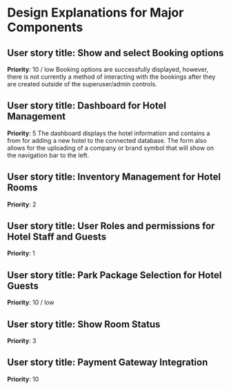 # Design Explanations for Major Components

## User story title: Show and select Booking options

**Priority**: 10 / low
Booking options are successfully displayed, however, there is not currently a method of interacting with the bookings after they are created outside of the superuser/admin controls.

## User story title: Dashboard for Hotel Management

**Priority**: 5
The dashboard displays the hotel information and contains a from for adding a new hotel to the connected database. The form also allows for the uploading of a company or brand symbol that will show on the navigation bar to the left.

## User story title: Inventory Management for Hotel Rooms

**Priority**: 2

## User story title: User Roles and permissions for Hotel Staff and Guests

**Priority**: 1

## User story title: Park Package Selection for Hotel Guests

**Priority**: 10 / low

## User story title: Show Room Status

**Priority**: 3

## User story title: Payment Gateway Integration

**Priority**: 10
